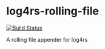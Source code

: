 # log4rs-rolling-file

[![Build Status](https://travis-ci.org/sfackler/log4rs-rolling-file.svg?branch=master)](https://travis-ci.org/sfackler/log4rs-rolling-file)

A rolling file appender for log4rs
